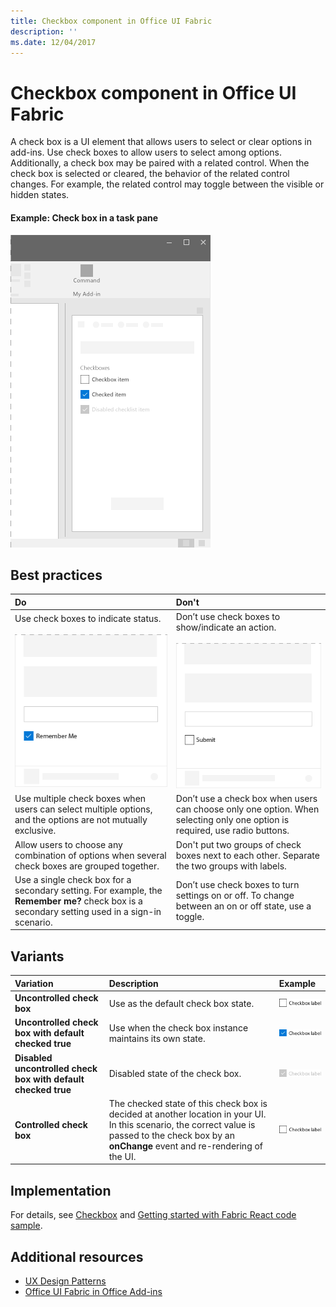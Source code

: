 ```yaml
---
title: Checkbox component in Office UI Fabric
description: ''
ms.date: 12/04/2017
---
```


# Checkbox component in Office UI Fabric

A check box is a UI element that allows users to select or clear options in add-ins. Use check boxes to allow users to select among options. Additionally, a check box may be paired with a related control. When the check box is selected or cleared, the behavior of the related control changes. For example, the related control may toggle between the visible or hidden states.
  
#### Example: Check box in a task pane

![An image showing a check box](../images/overview-with-app-checkbox.png)

## Best practices

|**Do**|**Don't**|
|:------------|:--------------|
|Use check boxes to indicate status.<br/><br/>![Do check box example](../images/checkbox-do.png)<br/>|Don’t use check boxes to show/indicate an action.<br/><br/>![Don't check box example](../images/checkbox-dont.png)<br/>|
|Use multiple check boxes when users can select multiple options, and the options are not mutually exclusive.|Don’t use a check box when users can choose only one option. When selecting only one option is required, use radio buttons.|
|Allow users to choose any combination of options when several check boxes are grouped together.|Don't put two groups of check boxes next to each other. Separate the two groups with labels.|
|Use a single check box for a secondary setting. For example, the **Remember me?** check box is a secondary setting used in a sign-in scenario.|Don’t use check boxes to turn settings on or off. To change between an on or off state, use a toggle.|

## Variants

|**Variation**|**Description**|**Example**|
|:------------|:--------------|:----------|
|**Uncontrolled check box**|Use as the default check box state. |![Uncontrolled check box image](../images/checkbox-unchecked.png)|
|**Uncontrolled check box with default checked true**|Use when the check box instance maintains its own state. |![Uncontrolled check box with default checked true image](../images/checkbox-checked.png)|
|**Disabled uncontrolled check box with default checked true**|Disabled state of the check box. |![Disabled uncontrolled check box with default checked true image](../images/checkbox-disabled.png)|
|**Controlled check box**|The checked state of this check box is decided at another location in your UI. In this scenario, the correct value is passed to the check box by an **onChange** event and re-rendering of the UI. |![Controlled check box image](../images/checkbox-unchecked.png)|

## Implementation

For details, see [Checkbox](https://dev.office.com/fabric#/components/checkbox) and [Getting started with Fabric React code sample](https://github.com/OfficeDev/Word-Add-in-GettingStartedFabricReact).

## Additional resources

- [UX Design Patterns](https://github.com/OfficeDev/Office-Add-in-UX-Design-Patterns-Code)
- [Office UI Fabric in Office Add-ins](office-ui-fabric.md)
